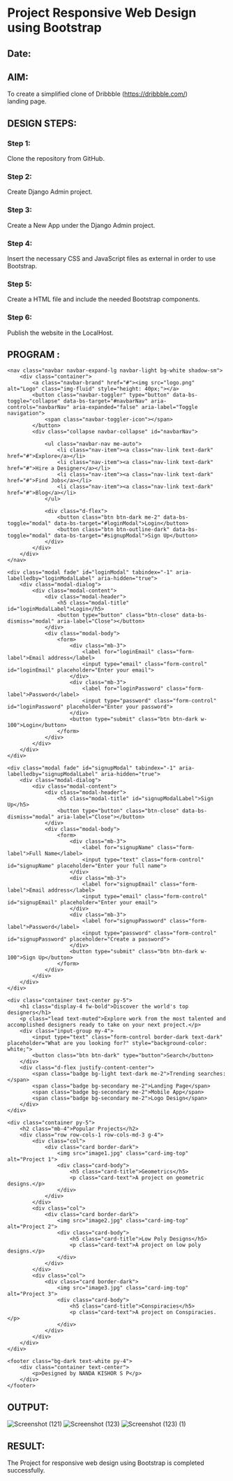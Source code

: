 # Project Responsive Web Design using Bootstrap
## Date:

## AIM:
To create a simplified clone of Dribbble (https://dribbble.com/) landing page.


## DESIGN STEPS:

### Step 1:
Clone the repository from GitHub.

### Step 2:
Create Django Admin project.

### Step 3:
Create a New App under the Django Admin project.

### Step 4:
Insert the necessary CSS and JavaScript files as external in order to use Bootstrap.

### Step 5:
Create a HTML file and include the needed Bootstrap components.

### Step 6:
Publish the website in the LocalHost.

## PROGRAM :<html>
<head>
    <title>Dribbble Clone</title>
    <link href="https://cdn.jsdelivr.net/npm/bootstrap@5.3.2/dist/css/bootstrap.min.css" rel="stylesheet">
    <script src="https://cdn.jsdelivr.net/npm/bootstrap@5.3.2/dist/js/bootstrap.bundle.min.js"></script>
</head>
<body>
     
    <nav class="navbar navbar-expand-lg navbar-light bg-white shadow-sm">
        <div class="container">
            <a class="navbar-brand" href="#"><img src="logo.png" alt="Logo" class="img-fluid" style="height: 40px;"></a>
            <button class="navbar-toggler" type="button" data-bs-toggle="collapse" data-bs-target="#navbarNav" aria-controls="navbarNav" aria-expanded="false" aria-label="Toggle navigation">
                <span class="navbar-toggler-icon"></span>
            </button>
            <div class="collapse navbar-collapse" id="navbarNav">
                
                <ul class="navbar-nav me-auto">
                    <li class="nav-item"><a class="nav-link text-dark" href="#">Explore</a></li>
                    <li class="nav-item"><a class="nav-link text-dark" href="#">Hire a Designer</a></li>
                    <li class="nav-item"><a class="nav-link text-dark" href="#">Find Jobs</a></li>
                    <li class="nav-item"><a class="nav-link text-dark" href="#">Blog</a></li>
                </ul>

                <div class="d-flex">
                    <button class="btn btn-dark me-2" data-bs-toggle="modal" data-bs-target="#loginModal">Login</button>
                    <button class="btn btn-outline-dark" data-bs-toggle="modal" data-bs-target="#signupModal">Sign Up</button>
                </div>
            </div>
        </div>
    </nav>

    <div class="modal fade" id="loginModal" tabindex="-1" aria-labelledby="loginModalLabel" aria-hidden="true">
        <div class="modal-dialog">
            <div class="modal-content">
                <div class="modal-header">
                    <h5 class="modal-title" id="loginModalLabel">Login</h5>
                    <button type="button" class="btn-close" data-bs-dismiss="modal" aria-label="Close"></button>
                </div>
                <div class="modal-body">
                    <form>
                        <div class="mb-3">
                            <label for="loginEmail" class="form-label">Email address</label>
                            <input type="email" class="form-control" id="loginEmail" placeholder="Enter your email">
                        </div>
                        <div class="mb-3">
                            <label for="loginPassword" class="form-label">Password</label>
                            <input type="password" class="form-control" id="loginPassword" placeholder="Enter your password">
                        </div>
                        <button type="submit" class="btn btn-dark w-100">Login</button>
                    </form>
                </div>
            </div>
        </div>
    </div>

    <div class="modal fade" id="signupModal" tabindex="-1" aria-labelledby="signupModalLabel" aria-hidden="true">
        <div class="modal-dialog">
            <div class="modal-content">
                <div class="modal-header">
                    <h5 class="modal-title" id="signupModalLabel">Sign Up</h5>
                    <button type="button" class="btn-close" data-bs-dismiss="modal" aria-label="Close"></button>
                </div>
                <div class="modal-body">
                    <form>
                        <div class="mb-3">
                            <label for="signupName" class="form-label">Full Name</label>
                            <input type="text" class="form-control" id="signupName" placeholder="Enter your full name">
                        </div>
                        <div class="mb-3">
                            <label for="signupEmail" class="form-label">Email address</label>
                            <input type="email" class="form-control" id="signupEmail" placeholder="Enter your email">
                        </div>
                        <div class="mb-3">
                            <label for="signupPassword" class="form-label">Password</label>
                            <input type="password" class="form-control" id="signupPassword" placeholder="Create a password">
                        </div>
                        <button type="submit" class="btn btn-dark w-100">Sign Up</button>
                    </form>
                </div>
            </div>
        </div>
    </div>

    <div class="container text-center py-5">
        <h1 class="display-4 fw-bold">Discover the world's top designers</h1>
        <p class="lead text-muted">Explore work from the most talented and accomplished designers ready to take on your next project.</p>
        <div class="input-group my-4">
            <input type="text" class="form-control border-dark text-dark" placeholder="What are you looking for?" style="background-color: white;">
            <button class="btn btn-dark" type="button">Search</button>
        </div>
        <div class="d-flex justify-content-center">
            <span class="badge bg-light text-dark me-2">Trending searches:</span>
            <span class="badge bg-secondary me-2">Landing Page</span>
            <span class="badge bg-secondary me-2">Mobile App</span>
            <span class="badge bg-secondary me-2">Logo Design</span>
        </div>
    </div>

    <div class="container py-5">
        <h2 class="mb-4">Popular Projects</h2>
        <div class="row row-cols-1 row-cols-md-3 g-4">
            <div class="col">
                <div class="card border-dark">
                    <img src="image1.jpg" class="card-img-top" alt="Project 1">
                    <div class="card-body">
                        <h5 class="card-title">Geometrics</h5>
                        <p class="card-text">A project on geometric designs.</p>
                    </div>
                </div>
            </div>
            <div class="col">
                <div class="card border-dark">
                    <img src="image2.jpg" class="card-img-top" alt="Project 2">
                    <div class="card-body">
                        <h5 class="card-title">Low Poly Designs</h5>
                        <p class="card-text">A project on low poly designs.</p>
                    </div>
                </div>
            </div>
            <div class="col">
                <div class="card border-dark">
                    <img src="image3.jpg" class="card-img-top" alt="Project 3">
                    <div class="card-body">
                        <h5 class="card-title">Conspiracies</h5>
                        <p class="card-text">A project on Conspiracies.</p>
                    </div>
                </div>
            </div>
        </div>
    </div>

    <footer class="bg-dark text-white py-4">
        <div class="container text-center">
            <p>Designed by NANDA KISHOR S P</p>
        </div>
    </footer>
 
</body>
</html>



## OUTPUT:
![Screenshot (121)](https://github.com/user-attachments/assets/da70576e-2d7e-418a-967c-9939e6ef8ab6)
![Screenshot (123)](https://github.com/user-attachments/assets/cfe59971-aa0c-4678-b53a-6e1f6b2eff5b)
![Screenshot (123) (1)](https://github.com/user-attachments/assets/913c9778-cba0-4efd-8e80-e493feb5bdf4)


## RESULT:
The Project for responsive web design using Bootstrap is completed successfully.
